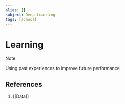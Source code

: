 ```yaml
---
alias: []
subject: Deep Learning
tags: [school]
---
```

# Learning

>[!note]
> Using past experiences to improve future performance

## References
1. [[Data]]